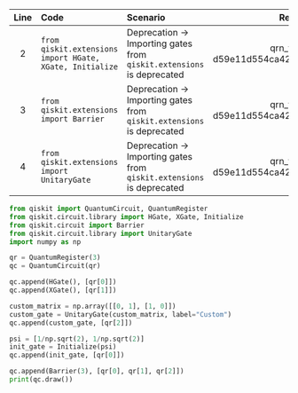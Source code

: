 | Line | Code | Scenario | Reference | Artifact | Refactoring |
| :--: | :--- | :------- | :-------: | :------- | :---------- |
| 2 | `from qiskit.extensions import HGate, XGate, Initialize` | Deprecation ->  Importing gates from `qiskit.extensions` is deprecated | qrn_tax_ddbb-d59e11d554ca4259a5034929aef44828 | qiskit.extensions | `from qiskit.circuit.library import HGate, XGate, Initialize` |
| 3 | `from qiskit.extensions import Barrier` | Deprecation ->  Importing gates from `qiskit.extensions` is deprecated | qrn_tax_ddbb-d59e11d554ca4259a5034929aef44828 | qiskit.extensions | `from qiskit.circuit import Barrier` |
| 4 | `from qiskit.extensions import UnitaryGate` | Deprecation ->  Importing gates from `qiskit.extensions` is deprecated | qrn_tax_ddbb-d59e11d554ca4259a5034929aef44828 | qiskit.extensions | `from qiskit.circuit.library import UnitaryGate` |

```python
from qiskit import QuantumCircuit, QuantumRegister
from qiskit.circuit.library import HGate, XGate, Initialize
from qiskit.circuit import Barrier
from qiskit.circuit.library import UnitaryGate
import numpy as np

qr = QuantumRegister(3)
qc = QuantumCircuit(qr)

qc.append(HGate(), [qr[0]])
qc.append(XGate(), [qr[1]])

custom_matrix = np.array([[0, 1], [1, 0]])
custom_gate = UnitaryGate(custom_matrix, label="Custom")
qc.append(custom_gate, [qr[2]])

psi = [1/np.sqrt(2), 1/np.sqrt(2)]
init_gate = Initialize(psi)
qc.append(init_gate, [qr[0]])

qc.append(Barrier(3), [qr[0], qr[1], qr[2]])
print(qc.draw())
```